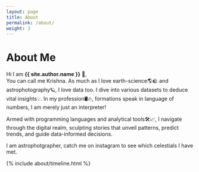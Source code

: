 ```yaml
---
layout: page
title: About
permalink: /about/
weight: 3
---
```


# **About Me**

Hi I am **{{ site.author.name }}** :wave:,<br>
You can call me Krishna. As much as I love earth-science🌎🪨 and astrophotography🪐, I love data too. I dive into various datasets to deduce vital insights💡. In my profession🛢️🔥, formations speak in language of numbers, I am merely just an interpreter! 

Armed with programming languages and analytical tools🛠️📈, I navigate through the digital realm, sculpting stories that unveil patterns, predict trends, and guide data-informed decisions.

I am astrophotgrapher, catch me on instagram to see which celestials I have met.

<div class="row">
{% include about/timeline.html %}
</div>
